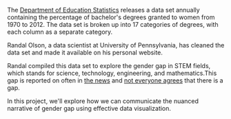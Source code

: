 The [Department of Education Statistics](https://nces.ed.gov/programs/digest/2013menu_tables.asp)
releases a data set annually containing the percentage of bachelor's degrees
granted to women from 1970 to 2012. The data set is broken up into 17 categories
of degrees, with each column as a separate category.

Randal Olson, a data scientist at University of Pennsylvania, has cleaned the
data set and made it available on his personal website.

Randal compiled this data set to explore the gender gap in STEM fields, which
stands for science, technology, engineering, and mathematics.This gap is
reported on often in [the news](https://www.google.com/search?hl=en&gl=us&tbm=nws&authuser=0&q=gender+gap+stem&oq=gender+gap+stem&gs_l=news) and [not everyone agrees](https://www.pbs.org/newshour/economy/making-sense/truth-women-stem-careers) that there is a gap.

In this project, we'll explore how we can communicate the nuanced narrative of
gender gap using effective data visualization.
